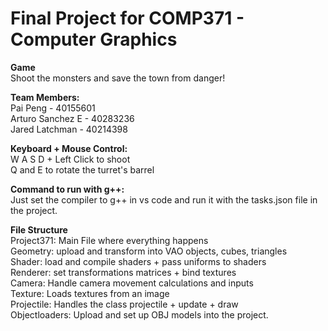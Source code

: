 # Final Project for COMP371 - Computer Graphics

__**Game**__ <br>
Shoot the monsters and save the town from danger!

**Team Members:** <br>
Pai Peng - 40155601 <br>
Arturo Sanchez E - 40283236 <br>
Jared Latchman - 40214398 <br>

**Keyboard + Mouse Control:** <br>
W A S D + Left Click to shoot <br>
Q and E to rotate the turret's barrel

**Command to run with g++:** <br>
Just set the compiler to g++ in vs code and run it with the tasks.json file in the project.

**File Structure** <br>
Project371: Main File where everything happens <br>
Geometry: upload and transform into VAO objects, cubes, triangles <br>
Shader: load and compile shaders + pass uniforms to shaders <br>
Renderer: set transformations matrices + bind textures <br>
Camera: Handle camera movement calculations and inputs <br>
Texture: Loads textures from an image <br>
Projectile: Handles the class projectile + update + draw <br>
Objectloaders: Upload and set up OBJ models into the project.
